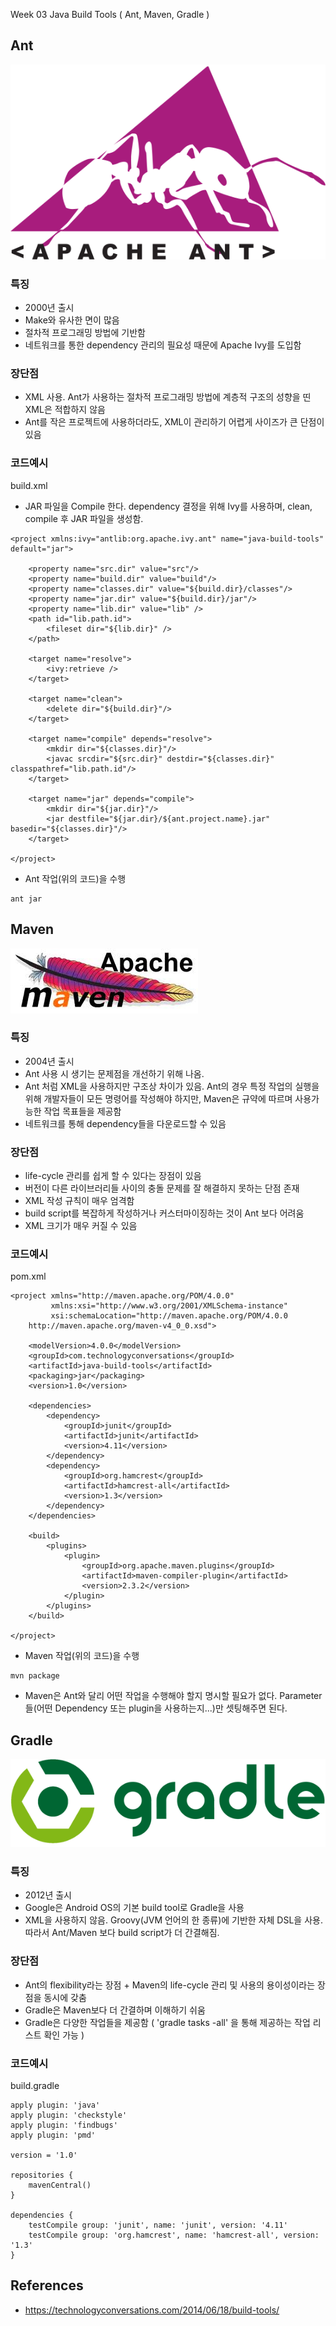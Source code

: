 
Week 03 
Java Build Tools ( Ant, Maven, Gradle )


## Ant
![Image of Ant](https://github.com/AndersonChoi/PlalabWebProject/blob/master/week03/team01/ant.png)

### 특징
- 2000년 출시
- Make와 유사한 면이 많음
- 절차적 프로그래밍 방법에 기반함
- 네트워크를 통한 dependency 관리의 필요성 때문에 Apache Ivy를 도입함

### 장단점
- XML 사용. Ant가 사용하는 절차적 프로그래밍 방법에 계층적 구조의 성향을 띤 XML은 적합하지 않음
- Ant를 작은 프로젝트에 사용하더라도, XML이 관리하기 어렵게 사이즈가 큰 단점이 있음

### 코드예시
build.xml 
- JAR 파일을 Compile 한다. dependency 결정을 위해 Ivy를 사용하며, clean, compile 후 JAR 파일을 생성함.
```
<project xmlns:ivy="antlib:org.apache.ivy.ant" name="java-build-tools" default="jar">
 
    <property name="src.dir" value="src"/>
    <property name="build.dir" value="build"/>
    <property name="classes.dir" value="${build.dir}/classes"/>
    <property name="jar.dir" value="${build.dir}/jar"/>
    <property name="lib.dir" value="lib" />
    <path id="lib.path.id">
        <fileset dir="${lib.dir}" />
    </path>
 
    <target name="resolve">
        <ivy:retrieve />
    </target>
 
    <target name="clean">
        <delete dir="${build.dir}"/>
    </target>
 
    <target name="compile" depends="resolve">
        <mkdir dir="${classes.dir}"/>
        <javac srcdir="${src.dir}" destdir="${classes.dir}" classpathref="lib.path.id"/>
    </target>
 
    <target name="jar" depends="compile">
        <mkdir dir="${jar.dir}"/>
        <jar destfile="${jar.dir}/${ant.project.name}.jar" basedir="${classes.dir}"/>
    </target>
 
</project>
```
- Ant 작업(위의 코드)을 수행
```
ant jar
```


## Maven
![Image of Maven](https://github.com/AndersonChoi/PlalabWebProject/blob/master/week03/team01/maven.jpg)

### 특징
- 2004년 출시
- Ant 사용 시 생기는 문제점을 개선하기 위해 나옴.
- Ant 처럼 XML을 사용하지만 구조상 차이가 있음. Ant의 경우 특정 작업의 실행을 위해 개발자들이 모든 명령어를 작성해야 하지만, Maven은 규약에 따르며 사용가능한 작업 목표들을 제공함
- 네트워크를 통해 dependency들을 다운로드할 수 있음

### 장단점
- life-cycle 관리를 쉽게 할 수 있다는 장점이 있음
- 버전이 다른 라이브러리들 사이의 충돌 문제를 잘 해결하지 못하는 단점 존재
- XML 작성 규칙이 매우 엄격함
- build script를 복잡하게 작성하거나 커스터마이징하는 것이 Ant 보다 어려움
- XML 크기가 매우 커질 수 있음

### 코드예시
pom.xml
```
<project xmlns="http://maven.apache.org/POM/4.0.0"
         xmlns:xsi="http://www.w3.org/2001/XMLSchema-instance"
         xsi:schemaLocation="http://maven.apache.org/POM/4.0.0
    http://maven.apache.org/maven-v4_0_0.xsd">
 
    <modelVersion>4.0.0</modelVersion>
    <groupId>com.technologyconversations</groupId>
    <artifactId>java-build-tools</artifactId>
    <packaging>jar</packaging>
    <version>1.0</version>
 
    <dependencies>
        <dependency>
            <groupId>junit</groupId>
            <artifactId>junit</artifactId>
            <version>4.11</version>
        </dependency>
        <dependency>
            <groupId>org.hamcrest</groupId>
            <artifactId>hamcrest-all</artifactId>
            <version>1.3</version>
        </dependency>
    </dependencies>
 
    <build>
        <plugins>
            <plugin>
                <groupId>org.apache.maven.plugins</groupId>
                <artifactId>maven-compiler-plugin</artifactId>
                <version>2.3.2</version>
            </plugin>
        </plugins>
    </build>
 
</project>
```
- Maven 작업(위의 코드)을 수행
```
mvn package
```
- Maven은 Ant와 달리 어떤 작업을 수행해야 할지 명시할 필요가 없다. Parameter들(어떤 Dependency 또는 plugin을 사용하는지...)만 셋팅해주면 된다.


## Gradle
![Image of Gradle](https://github.com/AndersonChoi/PlalabWebProject/blob/master/week03/team01/gradle.png)

### 특징
- 2012년 출시
- Google은 Android OS의 기본 build tool로 Gradle을 사용
- XML을 사용하지 않음. Groovy(JVM 언어의 한 종류)에 기반한 자체 DSL을 사용. 따라서 Ant/Maven 보다 build script가 더 간결해짐.

### 장단점
- Ant의 flexibility라는 장점 + Maven의 life-cycle 관리 및 사용의 용이성이라는 장점을 동시에 갖춤
- Gradle은 Maven보다 더 간결하며 이해하기 쉬움
- Gradle은 다양한 작업들을 제공함 ( 'gradle tasks -all' 을 통해 제공하는 작업 리스트 확인 가능 )

### 코드예시
build.gradle
```
apply plugin: 'java'
apply plugin: 'checkstyle'
apply plugin: 'findbugs'
apply plugin: 'pmd'
 
version = '1.0'
 
repositories {
    mavenCentral()
}
 
dependencies {
    testCompile group: 'junit', name: 'junit', version: '4.11'
    testCompile group: 'org.hamcrest', name: 'hamcrest-all', version: '1.3'
}
```

## References
- https://technologyconversations.com/2014/06/18/build-tools/
